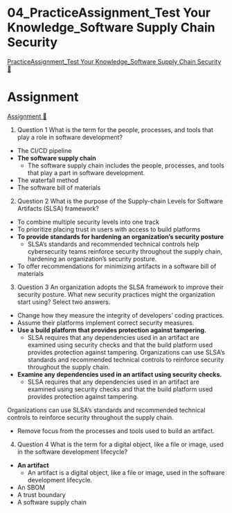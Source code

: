 # 04_PracticeAssignment_Test Your Knowledge_Software Supply Chain Security

[PracticeAssignment_Test Your Knowledge_Software Supply Chain Security &#128279;](https://www.coursera.org/learn/introduction-to-security-principles-in-cloud-computing/assignment-submission/nKknG/test-your-knowledge-software-supply-chain-security)

# Assignment

[Assignment &#128279;](https://www.coursera.org/learn/introduction-to-security-principles-in-cloud-computing/assignment-submission/nKknG/test-your-knowledge-software-supply-chain-security/attempt)

1.  Question 1
    What is the term for the people, processes, and tools that play a role in software development?

- The CI/CD pipeline
- **The software supply chain**
  - The software supply chain includes the people, processes, and tools that play a part in software development.
- The waterfall method
- The software bill of materials

2.  Question 2
    What is the purpose of the Supply-chain Levels for Software Artifacts (SLSA) framework?

- To combine multiple security levels into one track
- To prioritize placing trust in users with access to build platforms
- **To provide standards for hardening an organization’s security posture**
  - SLSA’s standards and recommended technical controls help cybersecurity teams reinforce security throughout the supply chain, hardening an organization’s security posture.
- To offer recommendations for minimizing artifacts in a software bill of materials

3. Question 3
   An organization adopts the SLSA framework to improve their security posture. What new security practices might the organization start using? Select two answers.

- Change how they measure the integrity of developers’ coding practices.
- Assume their platforms implement correct security measures.
- **Use a build platform that provides protection against tampering.**
  - SLSA requires that any dependencies used in an artifact are examined using security checks and that the build platform used provides protection against tampering. Organizations can use SLSA’s standards and recommended technical controls to reinforce security throughout the supply chain.
- **Examine any dependencies used in an artifact using security checks.**
  - SLSA requires that any dependencies used in an artifact are examined using security checks and that the build platform used provides protection against tampering.

Organizations can use SLSA’s standards and recommended technical controls to reinforce security throughout the supply chain.

- Remove focus from the processes and tools used to build an artifact.

4. Question 4
   What is the term for a digital object, like a file or image, used in the software development lifecycle?

- **An artifact**
  - An artifact is a digital object, like a file or image, used in the software development lifecycle.
- An SBOM
- A trust boundary
- A software supply chain
